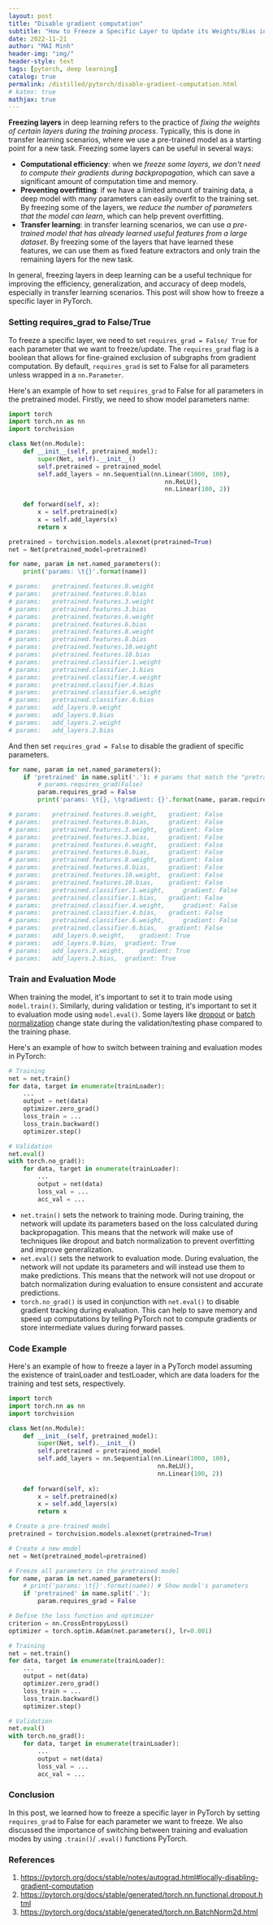 ```yaml
---
layout: post
title: "Disable gradient computation"
subtitle: "How to Freeze a Specific Layer to Update its Weights/Bias in PyTorch"
date: 2022-11-21
author: "MAI Minh"
header-img: "img/"
header-style: text
tags: [pytorch, deep learning]
catalog: true
permalink: /distilled/pytorch/disable-gradient-computation.html
# katex: true
mathjax: true
---
```



**Freezing layers** in deep learning refers to the practice of *fixing the weights of certain layers during the training process*. Typically, this is done in transfer learning scenarios, where we use a pre-trained model as a starting point for a new task. Freezing some layers can be useful in several ways:
- **Computational efficiency**: when we *freeze some layers, we don't need to compute their gradients during backpropagation*, which can save a significant amount of computation time and memory.
- **Preventing overfitting**: if we have a limited amount of training data, a deep model with many parameters can easily overfit to the training set. By freezing some of the layers, we *reduce the number of parameters that the model can learn*, which can help prevent overfitting.
- **Transfer learning**: in transfer learning scenarios, we can use *a pre-trained model that has already learned useful features from a large dataset*. By freezing some of the layers that have learned these features, we can use them as fixed feature extractors and only train the remaining layers for the new task.

In general, freezing layers in deep learning can be a useful technique for improving the efficiency, generalization, and accuracy of deep models, especially in transfer learning scenarios. This post will show how to freeze a specific layer in PyTorch.



### Setting requires_grad to False/True

To freeze a specific layer, we need to set `requires_grad = False/ True` for each parameter that we want to freeze/update. The `requires_grad` flag is a boolean that allows for fine-grained exclusion of subgraphs from gradient computation. By default, `requires_grad` is set to False for all parameters unless wrapped in a `nn.Parameter`.

Here's an example of how to set `requires_grad` to False for all parameters in the pretrained model. Firstly, we need to show model parameters name:

```python
import torch
import torch.nn as nn
import torchvision

class Net(nn.Module):
    def __init__(self, pretrained_model):
        super(Net, self).__init__()
        self.pretrained = pretrained_model
        self.add_layers = nn.Sequential(nn.Linear(1000, 100),
                                           nn.ReLU(),
                                           nn.Linear(100, 2))
        
    def forward(self, x):
        x = self.pretrained(x)
        x = self.add_layers(x)
        return x

pretrained = torchvision.models.alexnet(pretrained=True)
net = Net(pretrained_model=pretrained)

for name, param in net.named_parameters():
    print('params: \t{}'.format(name))

# params: 	pretrained.features.0.weight
# params: 	pretrained.features.0.bias
# params: 	pretrained.features.3.weight
# params: 	pretrained.features.3.bias
# params: 	pretrained.features.6.weight
# params: 	pretrained.features.6.bias
# params: 	pretrained.features.8.weight
# params: 	pretrained.features.8.bias
# params: 	pretrained.features.10.weight
# params: 	pretrained.features.10.bias
# params: 	pretrained.classifier.1.weight
# params: 	pretrained.classifier.1.bias
# params: 	pretrained.classifier.4.weight
# params: 	pretrained.classifier.4.bias
# params: 	pretrained.classifier.6.weight
# params: 	pretrained.classifier.6.bias
# params: 	add_layers.0.weight
# params: 	add_layers.0.bias
# params: 	add_layers.2.weight
# params: 	add_layers.2.bias
```

And then set `requires_grad = False` to disable the gradient of specific parameters.
```python
for name, param in net.named_parameters():
    if 'pretrained' in name.split('.'): # params that match the "pretrained" pattern
        # params.requires_grad(False)
        param.requires_grad = False
        print('params: \t{}, \tgradient: {}'.format(name, param.requires_grad))

# params: 	pretrained.features.0.weight, 	gradient: False
# params: 	pretrained.features.0.bias, 	gradient: False
# params: 	pretrained.features.3.weight, 	gradient: False
# params: 	pretrained.features.3.bias, 	gradient: False
# params: 	pretrained.features.6.weight, 	gradient: False
# params: 	pretrained.features.6.bias, 	gradient: False
# params: 	pretrained.features.8.weight, 	gradient: False
# params: 	pretrained.features.8.bias, 	gradient: False
# params: 	pretrained.features.10.weight, 	gradient: False
# params: 	pretrained.features.10.bias, 	gradient: False
# params: 	pretrained.classifier.1.weight, 	gradient: False
# params: 	pretrained.classifier.1.bias, 	gradient: False
# params: 	pretrained.classifier.4.weight, 	gradient: False
# params: 	pretrained.classifier.4.bias, 	gradient: False
# params: 	pretrained.classifier.6.weight, 	gradient: False
# params: 	pretrained.classifier.6.bias, 	gradient: False
# params: 	add_layers.0.weight, 	gradient: True
# params: 	add_layers.0.bias, 	gradient: True
# params: 	add_layers.2.weight, 	gradient: True
# params: 	add_layers.2.bias, 	gradient: True
```

### Train and Evaluation Mode

When training the model, it's important to set it to train mode using `model.train()`. Similarly, during validation or testing, it's important to set it to evaluation mode using `model.eval()`. Some layers like [dropout](/distilled/glossary-ml.html#dropout) or [batch normalization](/distilled/glossary-ml.html#batchnorm) change state during the validation/testing phase compared to the training phase.

Here's an example of how to switch between training and evaluation modes in PyTorch:
```python
# Training
net = net.train()
for data, target in enumerate(trainLoader):
    ...
    output = net(data)
    optimizer.zero_grad()
    loss_train = ...
    loss_train.backward()
    optimizer.step() 

# Validation
net.eval()    
with torch.no_grad():
    for data, target in enumerate(trainLoader):
        ...
        output = net(data)
        loss_val = ...
        acc_val = ...
```
- `net.train()` sets the network to training mode. During training, the network will update its parameters based on the loss calculated during backpropagation. This means that the network will make use of techniques like dropout and batch normalization to prevent overfitting and improve generalization.
- `net.eval()` sets the network to evaluation mode. During evaluation, the network will not update its parameters and will instead use them to make predictions. This means that the network will not use dropout or batch normalization during evaluation to ensure consistent and accurate predictions.
- `torch.no_grad()` is used in conjunction with `net.eval()` to disable gradient tracking during evaluation. This can help to save memory and speed up computations by telling PyTorch not to compute gradients or store intermediate values during forward passes.

### Code Example

Here's an example of how to freeze a layer in a PyTorch model assuming the existence of trainLoader and testLoader, which are data loaders for the training and test sets, respectively.

```python
import torch
import torch.nn as nn
import torchvision

class Net(nn.Module):
    def __init__(self, pretrained_model):
        super(Net, self).__init__()
        self.pretrained = pretrained_model
        self.add_layers = nn.Sequential(nn.Linear(1000, 100),
                                         nn.ReLU(),
                                         nn.Linear(100, 2))
        
    def forward(self, x):
        x = self.pretrained(x)
        x = self.add_layers(x)
        return x

# Create a pre-trained model
pretrained = torchvision.models.alexnet(pretrained=True)

# Create a new model
net = Net(pretrained_model=pretrained)

# Freeze all parameters in the pretrained model
for name, param in net.named_parameters():
    # print('params: \t{}'.format(name)) # Show model's parameters
    if 'pretrained' in name.split('.'):
        param.requires_grad = False

# Define the loss function and optimizer
criterion = nn.CrossEntropyLoss()
optimizer = torch.optim.Adam(net.parameters(), lr=0.001)

# Training
net = net.train()
for data, target in enumerate(trainLoader):
    ...
    output = net(data)
    optimizer.zero_grad()
    loss_train = ...
    loss_train.backward()
    optimizer.step() 

# Validation
net.eval()    
with torch.no_grad():
    for data, target in enumerate(trainLoader):
        ...
        output = net(data)
        loss_val = ...
        acc_val = ...
```

### Conclusion

In this post, we learned how to freeze a specific layer in PyTorch by setting `requires_grad` to False for each parameter we want to freeze. We also discussed the importance of switching between training and evaluation modes by using `.train()`/ `.eval()` functions PyTorch.

### References

1. <https://pytorch.org/docs/stable/notes/autograd.html#locally-disabling-gradient-computation>
2. <https://pytorch.org/docs/stable/generated/torch.nn.functional.dropout.html>
3. <https://pytorch.org/docs/stable/generated/torch.nn.BatchNorm2d.html>
